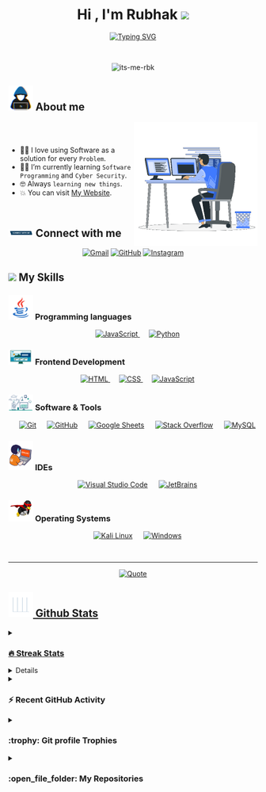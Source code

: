 <h1 align="center">Hi , I'm Rubhak <img src="https://media.giphy.com/media/hvRJCLFzcasrR4ia7z/giphy.gif" width="35"></h1>
<p align="center">
  <a href="https://git.io/typing-svg"><img src="https://readme-typing-svg.demolab.com?font=Fira+Code&size=30&pause=1000&center=true&vCenter=true&width=600&height=100&lines=Competitive+Programmer;Ethical+Hacker;Cyber+Security+Professionalist;Always+learning+new+things" alt="Typing SVG" /></a>
</p>


<br>

<p align="center"> 
	<img src="https://komarev.com/ghpvc/?username=its-me-rbk&label=Profile%20views&color=0047AB&style=for-the-badge" alt="its-me-rbk" height=25px, width=160px/> 
</p>

	
## <picture><img src = "https://github.com/its-me-rbk/its-me-rbk/blob/main/Images/about_me.gif?raw=true" width = 50px></picture> About me

<picture> <img align="right" src="https://github.com/its-me-rbk/its-me-rbk/blob/main/Images/Right_Side.gif?raw=true" width = 250px></picture>

<br><br>

- :technologist: I love using Software as a solution for every `Problem`.
- :student: I’m currently learning `Software Programming` and `Cyber Security`.
- :nerd_face: Always `learning new things`.
- :boom: You can visit [My Website](https://its-me-rbk.github.io).
<br>

## <img src="https://github.com/its-me-rbk/its-me-rbk/blob/main/Images/Connect-with-me.gif?raw=true" width="10%"> Connect with me
<p align="center">
	<a href="mailto:its_me_rbk@proton.me"><img img src="https://img.shields.io/badge/mail-%23EA4335.svg?style=plastic&logo=gmail&logoColor=white" alt="Gmail"/></a>
	<a href="https://github.com/its-me-rbk"><img src="https://img.shields.io/badge/github-%23181717.svg?style=plastic&logo=github&logoColor=white" alt="GitHub"/></a>
	<a href="https://www.instagram.com/its_me_rbk_"><img src="https://img.shields.io/badge/instagram-%23E4405F.svg?style=plastic&logo=instagram&logoColor=white" alt="Instagram"/></a>


## <img src="https://media2.giphy.com/media/QssGEmpkyEOhBCb7e1/giphy.gif?cid=ecf05e47a0n3gi1bfqntqmob8g9aid1oyj2wr3ds3mg700bl&rid=giphy.gif" width ="3%"> My Skills

### <picture> <img src = "https://github.com/its-me-rbk/its-me-rbk/blob/main/Images/Programming_Languages.gif?raw=true" width = 50px>  </picture> Programming languages

<p align="center"> 
  &emsp;
  <a href="https://developer.mozilla.org/en-US/docs/Web/JavaScript" target="_blank"> 
     <img alt="JavaScript" src="https://img.shields.io/badge/JavaScript%20-%23F7DF1E.svg?style=plastic&logo=javascript&logoColor=black">
   </a>
  &emsp;
   <a href="https://www.python.org" target="_blank">
    <img alt="Python" src="https://img.shields.io/badge/Python%20-%2314354C.svg?style=plastic&logo=python&logoColor=white">
  </a>
</p>

### <picture> <img src = "https://github.com/its-me-rbk/its-me-rbk/blob/main/Images/Front_End.gif?raw=true" width = 50px>  </picture> Frontend Development
<p align="center"> 
  &emsp; 
  <a href="https://www.w3.org/html/" target="_blank"> 
   <img alt="HTML" src="https://img.shields.io/badge/HTML5%20-%23E34F26.svg?style=plastic&logo=html5&logoColor=white">
  </a>   
  &emsp;
  <a href="https://www.w3schools.com/css/" target="_blank">
    <img alt="CSS" src="https://img.shields.io/badge/CSS%20-%231572B6.svg?style=plastic&logo=css3&logoColor=white">
  </a> 
  &emsp;
  <a href="https://developer.mozilla.org/en-US/docs/Web/JavaScript" target="_blank"> 
     <img alt="JavaScript" src="https://img.shields.io/badge/JavaScript%20-%23F7DF1E.svg?style=plastic&logo=javascript&logoColor=black">
   </a>
</p>

 ### <picture> <img src = "https://github.com/its-me-rbk/its-me-rbk/blob/main/Images/Software_Tools.gif?raw=true" width = 50px>  </picture> Software & Tools
 
<p align="center">
  &emsp;
    <a href="https://git-scm.com/"><img alt="Git" src="https://img.shields.io/badge/Git%20-%23F05033.svg?style=plastic&logo=git&logoColor=white"></a>
  &emsp;
    <a href="https://github.com"><img alt="GitHub" src="https://img.shields.io/badge/github-%23181717.svg?style=plastic&logo=github&logoColor=white"></a>
  &emsp;
    <a href="https://sheets.google.com/"><img alt="Google Sheets" src="https://img.shields.io/badge/Google%20Sheets%20-%2334A853.svg?style=plastic&logo=google%20sheets&logoColor=white"></a>
  &emsp;
    <a href="https://stackoverflow.com/"><img alt="Stack Overflow" src="https://img.shields.io/badge/-Stack%20Overflow-FE7A16?style=plastic&logo=stack-overflow&logoColor=white"></a>
  &emsp;
    <a href="https://www.mysql.com/"><img alt="MySQL" src="https://img.shields.io/badge/mysql-%234479A1.svg?&style=plastic&logo=mysql&logoColor=white"/></a>
</p>

 ### <picture> <img src = "https://github.com/its-me-rbk/its-me-rbk/blob/main/Images/IDEs.gif?raw=true" width = 50px>  </picture> IDEs
 
<p align="center">
  &emsp;
    <a href="https://code.visualstudio.com/"><img alt="Visual Studio Code" src="https://img.shields.io/badge/Visual%20Studio%20Code-0078d7.svg?style=plastic&logo=visual-studio-code&logoColor=white"></a>
  &emsp;
    <a href="https://www.jetbrains.com/"><img alt="JetBrains" src="https://img.shields.io/badge/jetbrains-%23000000.svg?style=plastic&logo=jetbrains&logoColor=white" /></a>
</p>

 ### <picture> <img src = "https://github.com/its-me-rbk/its-me-rbk/blob/main/Images/OS.gif?raw=true" width = 50px>  </picture> Operating Systems
 
<p align="center">
  &emsp;
    <a href="https://www.kali.org/"><img alt="Kali Linux" src="https://img.shields.io/badge/Kali_Linux-557C94?style=plastic&logo=kali-linux&logoColor=white"></a>
  &emsp;
    <a href="https://www.microsoft.com/en-in/windows"><img alt="Windows" src="https://img.shields.io/badge/Windows-0078D6?style=plastic&logo=windows&logoColor=white"></a>
</p>

<br> 

---

<p align = "center">
	<a href="https://github.com/piyushsuthar/github-readme-quotes"> <img alt = "Quote" src="https://quotes-github-readme.vercel.app/api?type=horizontal&theme=tokyonight&animation=grow_out_in&quoteCategory=programming">
</p>

## <picture> <img src = "https://github.com/its-me-rbk/its-me-rbk/blob/main/Images/Statistics.gif?raw=true" width = 50px>  </picture> Github Stats

<details><summary><h3> 🔥 Streak Stats</h3></summary>

----	

<p align="center"><img src="https://streak-stats.demolab.com?user=its-me-rbk&theme=github-dark&border_radius=5&ring=003399&dates=00FFFF&fire=EB5454" alt="its-me-rbk" /></p>

</details>
  
<details><summary><h3>💻 GitHub Profile Stats</h3></summary>

----
	
<p align="center">
    <a href="https://github.com/anuraghazra/github-readme-stats">
	    <img alt="its-me-rbk's Github Stats" src="https://github-readme-stats.vercel.app/api?username=its-me-rbk&show_icons=true&count_private=true&locale=en&theme=tokyonight&layout=compact" height="230px"/></a>
	  <!--- <img src="https://github-readme-stats.vercel.app/api/top-langs?username=its-me-rbk&langs_count=10&show_icons=true&locale=en&theme=tokyonight" alt="its-me-rbk" height="230px"/> 
<br/>

  <b>Note:</b> Top languages is only a metric of the languages my public code consists of and doesn't reflect experience or skill level.
  </p> -->
</details>

<details><summary><h3>⚡ Recent GitHub Activity</h3></summary>

----
	
![its-me-rbk's github activity graph](https://github-readme-activity-graph.vercel.app/graph?username=its-me-rbk&theme=github)

 
</details>

<details><summary> <h3> :trophy: Git profile Trophies </h3></summary>

----
	
<p align="center"> <a href="https://github.com/ryo-ma/github-profile-trophy"><img src="https://github-profile-trophy.vercel.app/?username=its-me-rbk&layout=compact&theme=tokyonight&column=4&margin-w=15&margin-h=15" alt="its-me-rbk" /></a> </p>
	
</details>

	
<details><summary><h3> :open_file_folder: My Repositories </h3></summary>

----
	
<div>
	
 <p align="left">
    <a href="https://github.com/its-me-rbk/its-me-rbk/"><img width="278" src="https://denvercoder1-github-readme-stats.vercel.app/api/pin/?username=its-me-rbk&repo=its-me-rbk&theme=react&title_color=F85D7F&hide_border=true&icon_color=F8D866&show_icons=true" alt="https://github.com/its-me-rbk/its-me-rbk/"></a>
 </p>
	
</div>
</details>

</br></br>

<!---	
## 🐍 A Snake Eating my Contributions Graph
	
<p align = "center">
	<img src = "https://github.com/7oSkaaa/7oSkaaa/blob/output/github-contribution-grid-snake.svg?" alt = "Snake Game"/>
</p>
-->
